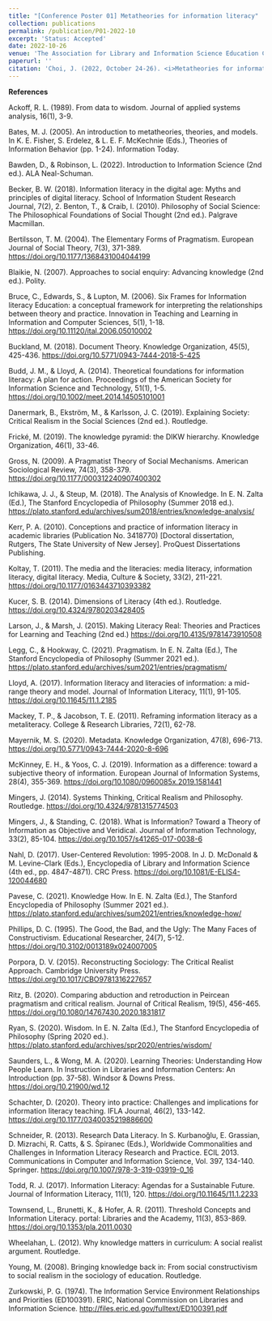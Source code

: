 ```yaml
---
title: "[Conference Poster 01] Metatheories for information literacy"
collection: publications
permalink: /publication/P01-2022-10
excerpt: 'Status: Accepted'
date: 2022-10-26
venue: 'The Association for Library and Information Science Education Conference (ALISE 2022)'
paperurl: ''
citation: 'Choi, J. (2022, October 24-26). <i>Metatheories for information literacy</i> [Poster]. The Association for Library and Information Science Education 2022 Annucal Conference, Pittsburgh, PA, USA.'
---
```


**References**

Ackoff, R. L. (1989). From data to wisdom. Journal of applied systems analysis, 16(1), 3-9. 

Bates, M. J. (2005). An introduction to metatheories, theories, and models. In K. E. Fisher, S. Erdelez, & L. E. F. McKechnie (Eds.), Theories of Information Behavior (pp. 1-24). Information Today. 

Bawden, D., & Robinson, L. (2022). Introduction to Information Science (2nd ed.). ALA Neal-Schuman. 

Becker, B. W. (2018). Information literacy in the digital age: Myths and principles of digital literacy. School of Information Student Research Journal, 7(2), 2. 
Benton, T., & Craib, I. (2010). Philosophy of Social Science: The Philosophical Foundations of Social Thought (2nd ed.). Palgrave Macmillan.

Bertilsson, T. M. (2004). The Elementary Forms of Pragmatism. European Journal of Social Theory, 7(3), 371-389. https://doi.org/10.1177/1368431004044199 

Blaikie, N. (2007). Approaches to social enquiry: Advancing knowledge (2nd ed.). Polity. 

Bruce, C., Edwards, S., & Lupton, M. (2006). Six Frames for Information literacy Education: a conceptual framework for interpreting the relationships between theory and practice. Innovation in Teaching and Learning in Information and Computer Sciences, 5(1), 1-18. https://doi.org/10.11120/ital.2006.05010002 

Buckland, M. (2018). Document Theory. Knowledge Organization, 45(5), 425-436. https://doi.org/10.5771/0943-7444-2018-5-425 

Budd, J. M., & Lloyd, A. (2014). Theoretical foundations for information literacy: A plan for action. Proceedings of the American Society for Information Science and Technology, 51(1), 1-5. https://doi.org/10.1002/meet.2014.14505101001 

Danermark, B., Ekström, M., & Karlsson, J. C. (2019). Explaining Society: Critical Realism in the Social Sciences (2nd ed.). Routledge. 

Frické, M. (2019). The knowledge pyramid: the DIKW hierarchy. Knowledge Organization, 46(1), 33-46. 

Gross, N. (2009). A Pragmatist Theory of Social Mechanisms. American Sociological Review, 74(3), 358-379. https://doi.org/10.1177/000312240907400302 

Ichikawa, J. J., & Steup, M. (2018). The Analysis of Knowledge. In E. N. Zalta (Ed.), The Stanford Encyclopedia of Philosophy (Summer 2018 ed.). https://plato.stanford.edu/archives/sum2018/entries/knowledge-analysis/ 

Kerr, P. A. (2010). Conceptions and practice of information literacy in academic libraries (Publication No. 3418770) [Doctoral dissertation, Rutgers, The State University of New Jersey]. ProQuest Dissertations Publishing.

Koltay, T. (2011). The media and the literacies: media literacy, information literacy, digital literacy. Media, Culture & Society, 33(2), 211-221. https://doi.org/10.1177/0163443710393382 

Kucer, S. B. (2014). Dimensions of Literacy (4th ed.). Routledge. https://doi.org/10.4324/9780203428405 

Larson, J., & Marsh, J. (2015). Making Literacy Real: Theories and Practices for Learning and Teaching (2nd ed.)  https://doi.org/10.4135/9781473910508 

Legg, C., & Hookway, C. (2021). Pragmatism. In E. N. Zalta (Ed.), The Stanford Encyclopedia of Philosophy (Summer 2021 ed.). https://plato.stanford.edu/archives/sum2021/entries/pragmatism/ 

Lloyd, A. (2017). Information literacy and literacies of information: a mid-range theory and model. Journal of Information Literacy, 11(1), 91-105. https://doi.org/10.11645/11.1.2185 

Mackey, T. P., & Jacobson, T. E. (2011). Reframing information literacy as a metaliteracy. College & Research Libraries, 72(1), 62-78. 

Mayernik, M. S. (2020). Metadata. Knowledge Organization, 47(8), 696-713. https://doi.org/10.5771/0943-7444-2020-8-696 

McKinney, E. H., & Yoos, C. J. (2019). Information as a difference: toward a subjective theory of information. European Journal of Information Systems, 28(4), 355-369. https://doi.org/10.1080/0960085x.2019.1581441 

Mingers, J. (2014). Systems Thinking, Critical Realism and Philosophy. Routledge. https://doi.org/10.4324/9781315774503 

Mingers, J., & Standing, C. (2018). What is Information? Toward a Theory of Information as Objective and Veridical. Journal of Information Technology, 33(2), 85-104. https://doi.org/10.1057/s41265-017-0038-6 

Nahl, D. (2017). User-Centered Revolution: 1995-2008. In J. D. McDonald & M. Levine-Clark (Eds.), Encyclopedia of Library and Information Science (4th ed., pp. 4847-4871). CRC Press. https://doi.org/10.1081/E-ELIS4-120044680 

Pavese, C. (2021). Knowledge How. In E. N. Zalta (Ed.), The Stanford Encyclopedia of Philosophy (Summer 2021 ed.). https://plato.stanford.edu/archives/sum2021/entries/knowledge-how/ 

Phillips, D. C. (1995). The Good, the Bad, and the Ugly: The Many Faces of Constructivism. Educational Researcher, 24(7), 5-12. https://doi.org/10.3102/0013189x024007005 

Porpora, D. V. (2015). Reconstructing Sociology: The Critical Realist Approach. Cambridge University Press. https://doi.org/10.1017/CBO9781316227657 

Ritz, B. (2020). Comparing abduction and retroduction in Peircean pragmatism and critical realism. Journal of Critical Realism, 19(5), 456-465. https://doi.org/10.1080/14767430.2020.1831817 

Ryan, S. (2020). Wisdom. In E. N. Zalta (Ed.), The Stanford Encyclopedia of Philosophy (Spring 2020 ed.). https://plato.stanford.edu/archives/spr2020/entries/wisdom/ 

Saunders, L., & Wong, M. A. (2020). Learning Theories: Understanding How People Learn. In Instruction in Libraries and Information Centers: An Introduction (pp. 37-58). Windsor & Downs Press. https://doi.org/10.21900/wd.12 

Schachter, D. (2020). Theory into practice: Challenges and implications for information literacy teaching. IFLA Journal, 46(2), 133-142. https://doi.org/10.1177/0340035219886600 

Schneider, R. (2013). Research Data Literacy. In S. Kurbanoğlu, E. Grassian, D. Mizrachi, R. Catts, & S. Špiranec (Eds.), Worldwide Commonalities and Challenges in Information Literacy Research and Practice. ECIL 2013. Communications in Computer and Information Science, Vol. 397, 134-140. Springer. https://doi.org/10.1007/978-3-319-03919-0_16 

Todd, R. J. (2017). Information Literacy: Agendas for a Sustainable Future. Journal of Information Literacy, 11(1), 120. https://doi.org/10.11645/11.1.2233 

Townsend, L., Brunetti, K., & Hofer, A. R. (2011). Threshold Concepts and Information Literacy. portal: Libraries and the Academy, 11(3), 853-869. https://doi.org/10.1353/pla.2011.0030 

Wheelahan, L. (2012). Why knowledge matters in curriculum: A social realist argument. Routledge. 

Young, M. (2008). Bringing knowledge back in: From social constructivism to social realism in the sociology of education. Routledge. 

Zurkowski, P. G. (1974). The Information Service Environment Relationships and Priorities (ED100391). ERIC, National Commission on Libraries and Information Science. http://files.eric.ed.gov/fulltext/ED100391.pdf 

